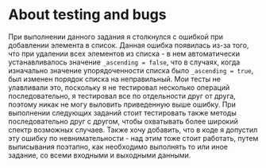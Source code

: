 # About testing and bugs

При выполнении данного задания я столкнулся с ошибкой при добавлении элемента в список. Данная ошибка появилась из-за того, что при удалении всех элементов из списка - в нем автоматически устанавливалось значение 
```_ascending = false```, 
что в случаях, когда изначально значение упорядоченности списка было 
```_ascending = true```,
был изменен порядок списка на неправильный. Мои тесты не улавливали это, поскольку я не тестировал несколько операций последовательно, я тестировал все по отдельности друг от друга, поэтому никак не могу выловить приведенную выше ошибку. При выполнении следующих заданий стоит тестировать также методы последовательно друг с другом, чтобы охватывать более широкий спектр возможных случаев.
Также хочу добавить, что в коде я допустил эту ошибку по невнимательности - над этим тоже стоит работать, путем выписывания поэтапно, как необходимо выполнять то или иное задание, со всеми входными и выходными данными.
